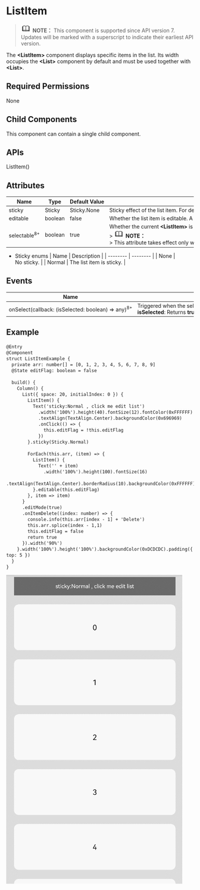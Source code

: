 # ListItem


> ![icon-note.gif](public_sys-resources/icon-note.gif) **NOTE：**
> This component is supported since API version 7. Updates will be marked with a superscript to indicate their earliest API version.


The **&lt;ListItem&gt;** component displays specific items in the list. Its width occupies the **&lt;List&gt;** component by default and must be used together with **&lt;List&gt;**.


## Required Permissions

None


## Child Components

This component can contain a single child component.


## APIs

ListItem()


## Attributes

| Name | Type | Default&nbsp;Value | Description |
| -------- | -------- | -------- | -------- |
| sticky | Sticky | Sticky.None | Sticky&nbsp;effect&nbsp;of&nbsp;the&nbsp;list&nbsp;item.&nbsp;For&nbsp;details,&nbsp;see Sticky enums. |
| editable | boolean | false | Whether&nbsp;the&nbsp;list&nbsp;item&nbsp;is&nbsp;editable.&nbsp;A&nbsp;list&nbsp;item&nbsp;can&nbsp;be&nbsp;deleted&nbsp;in&nbsp;editing&nbsp;mode. |
| selectable<sup>8+</sup> | boolean | true | Whether&nbsp;the&nbsp;current&nbsp;**&lt;ListItem&gt;**&nbsp;is&nbsp;selectable&nbsp;by&nbsp;the&nbsp;mouse.<br/>>&nbsp;![icon-note.gif](public_sys-resources/icon-note.gif)&nbsp;**NOTE：**<br/>>&nbsp;This&nbsp;attribute&nbsp;takes&nbsp;effect&nbsp;only&nbsp;when&nbsp;mouse&nbsp;frame&nbsp;selection&nbsp;is&nbsp;enabled&nbsp;for&nbsp;the&nbsp;parent&nbsp;**&lt;List&gt;**&nbsp;container. |

- Sticky enums
    | Name | Description | 
  | -------- | -------- |
  | None | No&nbsp;sticky. | 
  | Normal | The&nbsp;list&nbsp;item&nbsp;is&nbsp;sticky. | 


## Events

  | Name | Description | 
| -------- | -------- |
| onSelect(callback:&nbsp;(isSelected:&nbsp;boolean)&nbsp;=&gt;&nbsp;any)<sup>8+</sup> | Triggered&nbsp;when&nbsp;the&nbsp;selected&nbsp;state&nbsp;of&nbsp;the&nbsp;**&lt;ListItem&gt;**&nbsp;changes.<br/>**isSelected**:&nbsp;Returns&nbsp;**true**&nbsp;if&nbsp;the&nbsp;**&lt;ListItem&gt;**&nbsp;is&nbsp;selected&nbsp;by&nbsp;the&nbsp;mouse;&nbsp;returns&nbsp;**false**&nbsp;otherwise. | 


## Example


```
@Entry
@Component
struct ListItemExample {
  private arr: number[] = [0, 1, 2, 3, 4, 5, 6, 7, 8, 9]
  @State editFlag: boolean = false

  build() {
    Column() {
      List({ space: 20, initialIndex: 0 }) {
        ListItem() {
          Text('sticky:Normal , click me edit list')
            .width('100%').height(40).fontSize(12).fontColor(0xFFFFFF)
            .textAlign(TextAlign.Center).backgroundColor(0x696969)
            .onClick(() => {
              this.editFlag = !this.editFlag
            })
        }.sticky(Sticky.Normal)

        ForEach(this.arr, (item) => {
          ListItem() {
            Text('' + item)
              .width('100%').height(100).fontSize(16)
              .textAlign(TextAlign.Center).borderRadius(10).backgroundColor(0xFFFFFF)
          }.editable(this.editFlag)
        }, item => item)
      }
      .editMode(true)
      .onItemDelete((index: number) => {
        console.info(this.arr[index - 1] + 'Delete')
        this.arr.splice(index - 1,1)
        this.editFlag = false
        return true
      }).width('90%')
    }.width('100%').height('100%').backgroundColor(0xDCDCDC).padding({ top: 5 })
  }
}
```

![en-us_image_0000001257138339](figures/en-us_image_0000001257138339.gif)
